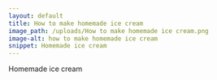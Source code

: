 ```yaml
---
layout: default
title: How to make homemade ice cream
image_path: /uploads/How to make homemade ice cream.png
image-alt: how to make homemade ice cream
snippet: Homemade ice cream
---
```



Homemade ice cream